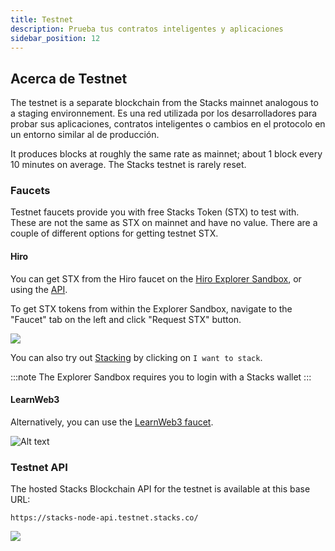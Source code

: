 ```yaml
---
title: Testnet
description: Prueba tus contratos inteligentes y aplicaciones
sidebar_position: 12
---
```


## Acerca de Testnet

The testnet is a separate blockchain from the Stacks mainnet analogous to a staging environnement. Es una red utilizada por los desarrolladores para probar sus aplicaciones, contratos inteligentes o cambios en el protocolo en un entorno similar al de producción.

It produces blocks at roughly the same rate as mainnet; about 1 block every 10 minutes on average. The Stacks testnet is rarely reset.

### Faucets

Testnet faucets provide you with free Stacks Token (STX) to test with. These are not the same as STX on mainnet and have no value. There are a couple of different options for getting testnet STX.

#### Hiro

You can get STX from the Hiro faucet on the [Hiro Explorer Sandbox](https://explorer.hiro.so/sandbox/faucet?chain=testnet), or using the [API](https://docs.hiro.so/api#tag/Faucets).

To get STX tokens from within the Explorer Sandbox, navigate to the "Faucet" tab on the left and click "Request STX" button.

![](/img/stx_faucet.png)

You can also try out [Stacking](./stacking) by clicking on `I want to stack`.

:::note
The Explorer Sandbox requires you to login with a Stacks wallet
:::

#### LearnWeb3

Alternatively, you can use the [LearnWeb3 faucet](https://learnweb3.io/faucets).

![Alt text](lw3-faucet.png)

### Testnet API

The hosted Stacks Blockchain API for the testnet is available at this base URL:

```shell
https://stacks-node-api.testnet.stacks.co/
```

![](/img/api_testnet_status.png)

